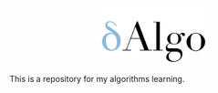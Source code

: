 <p align="center"><img src="https://github.com/deltaquincy/algorithms/raw/master/images/logo.png" alt="algorithms project logo" width="200"></p>

This is a repository for my algorithms learning.
